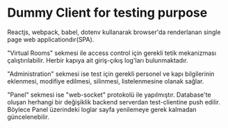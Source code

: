 # Dummy Client for testing purpose
Reactjs, webpack, babel, dotenv kullanarak browser'da renderlanan single page web applicationdır(SPA).

"Virtual Rooms" sekmesi ile access control için gerekli tetik mekanizması çalıştırılabilir. Herbir kapıya
ait giriş-çıkış log'ları bulunmaktadır.

"Administration" sekmesi ise test için gerekli personel ve kapı bilgilerinin eklenmesi, modifiye edilmesi,
silinmesi, listelenmesine olanak sağlar.

"Panel" sekmesi ise "web-socket" protokolü ile yapılmıştır. Database'te oluşan herhangi bir değişiklik 
backend serverdan test-clientine push edilir. Böylece Panel üzerindeki loglar sayfa yenilemeye gerek 
kalmadan güncelenebilir. 